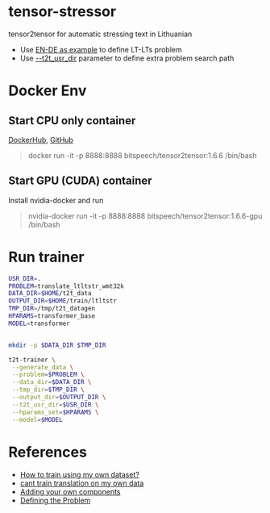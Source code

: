 # tensor-stressor
tensor2tensor for automatic stressing text in Lithuanian

- Use [EN-DE as example](https://github.com/tensorflow/tensor2tensor/blob/master/tensor2tensor/data_generators/translate_ende.py)  to define LT-LTs problem 
- Use [--t2t_usr_dir](https://github.com/tensorflow/tensor2tensor#adding-your-own-components) parameter to define extra problem search path

# Docker Env

## Start CPU only container
[DockerHub](https://hub.docker.com/r/bitspeech/tensor2tensor/), [GitHub](https://github.com/BitSpeech/docker)

> docker run -it -p 8888:8888 bitspeech/tensor2tensor:1.6.6 /bin/bash

## Start GPU (CUDA) container

Install nvidia-docker and run

> nvidia-docker run -it -p 8888:8888 bitspeech/tensor2tensor:1.6.6-gpu /bin/bash

# Run trainer

```bash
USR_DIR=.
PROBLEM=translate_ltltstr_wmt32k
DATA_DIR=$HOME/t2t_data
OUTPUT_DIR=$HOME/train/ltltstr
TMP_DIR=/tmp/t2t_datagen
HPARAMS=transformer_base
MODEL=transformer


mkdir -p $DATA_DIR $TMP_DIR

t2t-trainer \
 --generate_data \
 --problem=$PROBLEM \
 --data_dir=$DATA_DIR \
 --tmp_dir=$TMP_DIR \
 --output_dir=$OUTPUT_DIR \
 --t2t_usr_dir=$USR_DIR \
 --hparams_set=$HPARAMS \
 --model=$MODEL
```

# References
- [How to train using my own dataset?](https://github.com/tensorflow/tensor2tensor/issues/516)
- [cant train translation on my own data](https://github.com/tensorflow/tensor2tensor/issues/876)
- [Adding your own components](https://github.com/tensorflow/tensor2tensor#adding-your-own-components)
- [Defining the Problem](https://github.com/tensorflow/tensor2tensor/blob/master/docs/new_problem.md)
